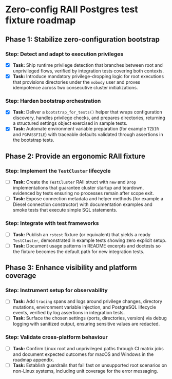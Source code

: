 # Zero-config RAII Postgres test fixture roadmap

## Phase 1: Stabilize zero-configuration bootstrap

### Step: Detect and adapt to execution privileges

- [x] **Task:** Ship runtime privilege detection that branches between root and
  unprivileged flows, verified by integration tests covering both contexts.
- [x] **Task:** Introduce mandatory privilege-dropping logic for root executions
  that provisions directories under the `nobody` user and proves idempotence
  across two consecutive cluster initializations.

### Step: Harden bootstrap orchestration

- [x] **Task:** Deliver a `bootstrap_for_tests()` helper that wraps
  configuration discovery, handles privilege checks, and prepares directories,
  returning a structured settings object exercised in sample tests.
- [x] **Task:** Automate environment variable preparation (for example
  `TZDIR` and `PGPASSFILE`) with traceable defaults validated through
  assertions in the bootstrap tests.

## Phase 2: Provide an ergonomic RAII fixture

### Step: Implement the `TestCluster` lifecycle

- [ ] **Task:** Create the `TestCluster` RAII struct with `new` and `Drop`
  implementations that guarantee cluster startup and teardown, evidenced by
  tests ensuring no processes remain after scope exit.
- [ ] **Task:** Expose connection metadata and helper methods (for example a
  Diesel connection constructor) with documentation examples and smoke tests
  that execute simple SQL statements.

### Step: Integrate with test frameworks

- [ ] **Task:** Publish an `rstest` fixture (or equivalent) that yields a ready
  `TestCluster`, demonstrated in example tests showing zero explicit setup.
- [ ] **Task:** Document usage patterns in README excerpts and doctests so the
  fixture becomes the default path for new integration tests.

## Phase 3: Enhance visibility and platform coverage

### Step: Instrument setup for observability

- [ ] **Task:** Add `tracing` spans and logs around privilege changes, directory
  mutations, environment variable injection, and PostgreSQL lifecycle events,
  verified by log assertions in integration tests.
- [ ] **Task:** Surface the chosen settings (ports, directories, version) via
  debug logging with sanitized output, ensuring sensitive values are redacted.

### Step: Validate cross-platform behaviour

- [ ] **Task:** Confirm Linux root and unprivileged paths through CI matrix
  jobs and document expected outcomes for macOS and Windows in the roadmap
  appendix.
- [ ] **Task:** Establish guardrails that fail fast on unsupported root
  scenarios on non-Linux systems, including unit coverage for the error
  messaging.
